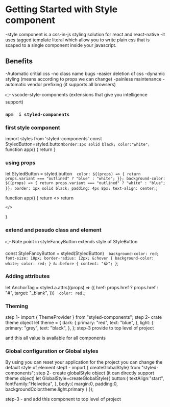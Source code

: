 # Getting Started with Style component

-style component is a css-in-js styling solution for react and react-native
-it uses tagged template literal which allow you to write plain css that is scaped to a single component inside your javascript.

## Benefits

-Automatic critial css
-no class name bugs
-easier deletion of css
-dynamic styling (means according to props we can change)
-painless maintenance
-automatic vendor prefixing (it supports all browsers)

👉 vscode-style-components (extensions that give you intelligence support)

### `npm  i styled-components`

### first style component

import styles from 'styled-components'
const StyledButton=styled.button` border:1px solid black;
   color:"white";
`
function app()
{
return <StyleButton> </StyleButton>
}

### using props

let StyledButton = styled.button`  color: ${(props) => {
    return props.variant === "outlined" ? "blue" : "white";
  }};
  background-color: ${(props) => {
    return props.variant === "outlined" ? "white" : "blue";
  }};
  border: 1px solid black;
  padding: 4px 8px;
  text-align: center;`;

function app()
{
return <>
<StyleButton> </StyleButton>
return <StyleButton variant="outlined"> </StyleButton>

    </>

}

### extend and pesudo class and element

👉 Note point in styleFancyButton extends style of StyleButton

const StyleFancyButton = styled(StyledButton)`  background-color: red;
  font-size: 18px;
  border-radius: 12px;
  &:hover {
    background-color: white;
    color: red;
  }
  &::before {
    content: "😂";
  }`;

### Adding attributes

let AnchorTag = styled.a.attrs((props) => ({
href: props.href ? props.href : "#",
target: "\_blank",
}))`  color: red;`;

### Theming

step 1- import { ThemeProvider } from "styled-components";
step 2- crate theme object
let theme = {
dark: {
primary: "red",
text: "blue",
},
light: {
primary: "grey",
text: "black",
},
};
step-3 provide to top level of project
<ThemeProvider theme={theme}>
<App />
</ThemeProvider>

and this all value is available for all components

### Global configuration or Global styles

By using you can reset your application for the project you can change the default style of element
step1 - import { createGlobalStyle} from "styled-components";
step 2- create globalStyle object (it can directly support theme object)
let GlobalStyle=createGlobalStyle({
button:{
textAlign:"start",
fontFamily:"Helvetica",
},
body:{
margin:0,
padding:0,
backgroundColor:theme.light.primary
}
});

step-3 - and add this component to top level of project
<ThemeProvider theme={theme}>
<GlobalStyle/>
<App />
</ThemeProvider>
